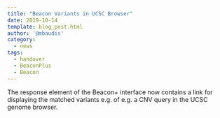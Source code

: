 ```yaml
---
title: "Beacon Variants in UCSC Browser"
date: 2019-10-14
template: blog_post.html
author: '@mbaudis'
category:
  - news
tags:
  - handover
  - BeaconPlus
  - Beacon
---
```




The response element of the Beacon+ interface now contains a link for
displaying the matched variants e.g. of e.g. a CNV query in the UCSC
genome browser.

